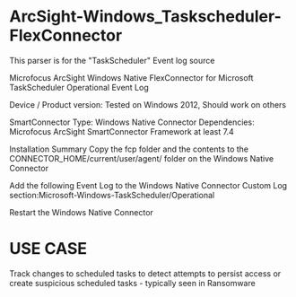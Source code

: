 # ArcSight-Windows_Taskscheduler-FlexConnector
This parser is for the "TaskScheduler" Event log source

Microfocus ArcSight Windows Native FlexConnector for Microsoft TaskScheduler Operational Event Log

Device / Product version: Tested on Windows 2012, Should work on others

SmartConnector Type: Windows Native Connector Dependencies: Microfocus ArcSight SmartConnector Framework at least 7.4

Installation Summary
Copy the fcp folder and the contents to the CONNECTOR_HOME/current/user/agent/ folder on the Windows Native Connector

Add the following Event Log to the Windows Native Connector Custom Log section:Microsoft-Windows-TaskScheduler/Operational

Restart the Windows Native Connector

# USE CASE
Track changes to scheduled tasks to detect attempts to persist access or create suspicious scheduled tasks - typically seen in Ransomware
